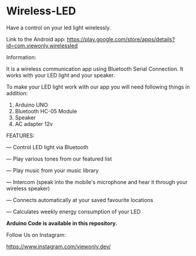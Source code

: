 # Wireless-LED


Have a control on your led light wirelessly.

Link to the Android app:
https://play.google.com/store/apps/details?id=com.viewonly.wirelessled

Information:

It is a wireless communication app using Bluetooth Serial Connection. It works with your LED light and your speaker.

To make your LED light work with our app you will need following things in addition:
1. Arduino UNO
2. Bluetooth HC-05 Module
3. Speaker
4. AC adapter 12v

FEATURES:

— Control LED light via Bluetooth

— Play various tones from our featured list

— Play music from your music library

— Intercom (speak into the mobile's microphone and hear it through your wireless speaker)

— Connects automatically at your saved favourite locations

— Calculates weekly energy consumption of your LED

**Arduino Code is available in this repository.**

Follow Us on Instagram:

https://www.instagram.com/viewonly.dev/
